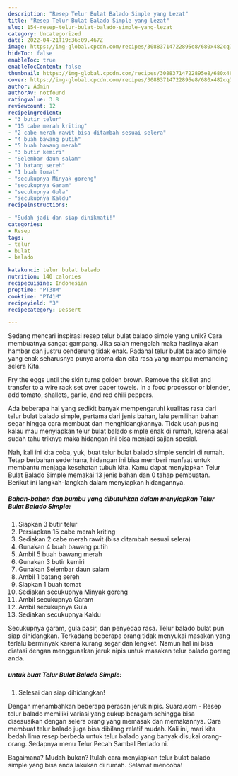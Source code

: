 ```yaml
---
description: "Resep Telur Bulat Balado Simple yang Lezat"
title: "Resep Telur Bulat Balado Simple yang Lezat"
slug: 154-resep-telur-bulat-balado-simple-yang-lezat
category: Uncategorized
date: 2022-04-21T19:36:09.467Z
image: https://img-global.cpcdn.com/recipes/30883714722895e8/680x482cq70/telur-bulat-balado-simple-foto-resep-utama.jpg
hideToc: false
enableToc: true
enableTocContent: false
thumbnail: https://img-global.cpcdn.com/recipes/30883714722895e8/680x482cq70/telur-bulat-balado-simple-foto-resep-utama.jpg
cover: https://img-global.cpcdn.com/recipes/30883714722895e8/680x482cq70/telur-bulat-balado-simple-foto-resep-utama.jpg
author: Admin
authorAv: notfound
ratingvalue: 3.8
reviewcount: 12
recipeingredient:
- "3 butir telur"
- "15 cabe merah kriting"
- "2 cabe merah rawit bisa ditambah sesuai selera"
- "4 buah bawang putih"
- "5 buah bawang merah"
- "3 butir kemiri"
- "Selembar daun salam"
- "1 batang sereh"
- "1 buah tomat"
- "secukupnya Minyak goreng"
- "secukupnya Garam"
- "secukupnya Gula"
- "secukupnya Kaldu"
recipeinstructions:

- "Sudah jadi dan siap dinikmati!"
categories:
- Resep
tags:
- telur
- bulat
- balado

katakunci: telur bulat balado 
nutrition: 140 calories
recipecuisine: Indonesian
preptime: "PT38M"
cooktime: "PT41M"
recipeyield: "3"
recipecategory: Dessert

---
```





Sedang mencari inspirasi resep telur bulat balado simple yang unik? Cara membuatnya sangat gampang. Jika salah mengolah maka hasilnya akan hambar dan justru cenderung tidak enak. Padahal telur bulat balado simple yang enak seharusnya punya aroma dan cita rasa yang mampu memancing selera Kita.





Fry the eggs until the skin turns golden brown. Remove the skillet and transfer to a wire rack set over paper towels. In a food processor or blender, add tomato, shallots, garlic, and red chili peppers.

Ada beberapa hal yang sedikit banyak mempengaruhi kualitas rasa dari telur bulat balado simple, pertama dari jenis bahan, lalu pemilihan bahan segar hingga cara membuat dan menghidangkannya. Tidak usah pusing kalau mau menyiapkan telur bulat balado simple enak di rumah, karena asal sudah tahu triknya maka hidangan ini bisa menjadi sajian spesial.






Nah, kali ini kita coba, yuk, buat telur bulat balado simple sendiri di rumah. Tetap berbahan sederhana, hidangan ini bisa memberi manfaat untuk membantu menjaga kesehatan tubuh kita. Kamu dapat menyiapkan Telur Bulat Balado Simple memakai 13 jenis bahan dan 0 tahap pembuatan. Berikut ini langkah-langkah dalam menyiapkan hidangannya.

<!--inarticleads1-->

##### Bahan-bahan dan bumbu yang dibutuhkan dalam menyiapkan Telur Bulat Balado Simple:

1. Siapkan 3 butir telur
1. Persiapkan 15 cabe merah kriting
1. Sediakan 2 cabe merah rawit (bisa ditambah sesuai selera)
1. Gunakan 4 buah bawang putih
1. Ambil 5 buah bawang merah
1. Gunakan 3 butir kemiri
1. Gunakan Selembar daun salam
1. Ambil 1 batang sereh
1. Siapkan 1 buah tomat
1. Sediakan secukupnya Minyak goreng
1. Ambil secukupnya Garam
1. Ambil secukupnya Gula
1. Sediakan secukupnya Kaldu


Secukupnya garam, gula pasir, dan penyedap rasa. Telur balado bulat pun siap dihidangkan. Terkadang beberapa orang tidak menyukai masakan yang terlalu berminyak karena kurang segar dan lengket. Namun hal ini bisa diatasi dengan menggunakan jeruk nipis untuk masakan telur balado goreng anda. 

<!--inarticleads2-->

#####  untuk buat Telur Bulat Balado Simple:


1. Selesai dan siap dihidangkan!

Dengan menambahkan beberapa perasan jeruk nipis. Suara.com - Resep telur balado memiliki variasi yang cukup beragam sehingga bisa disesuaikan dengan selera orang yang memasak dan memakannya. Cara membuat telur balado juga bisa dibilang relatif mudah. Kali ini, mari kita bedah lima resep berbeda untuk telur balado yang banyak disukai orang-orang. Sedapnya menu Telur Pecah Sambal Berlado ni. 

Bagaimana? Mudah bukan? Itulah cara menyiapkan telur bulat balado simple yang bisa anda lakukan di rumah. Selamat mencoba!
